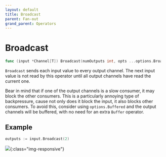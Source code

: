 ```yaml
---
layout: default
title: Broadcast
parent: Fan-out
grand_parent: Operators
---
```


<h1>Broadcast</h1>

```go
func (input *Channel[T]) Broadcast(numOutputs int, opts ...options.BroadcastOption) []*Channel[T]
```

`Broadcast` sends each input value to every output channel.
The next input value is not read by this operator until all output channels have read the current one.

Bear in mind that if one of the output channels is a slow consumer, it may block the other consumers.
This is a particularly annoying type of backpressure, cause not only does it block the input, it also blocks other consumers.
To avoid this, consider using `options.Buffered` and the output channels will be buffered, with no need for an extra `Buffer` operator.

<h2>Example</h2>

```go
outputs := input.Broadcast(2)
```
![](/assets/images/diagrams/fanout/broadcast.svg){:class="img-responsive"}